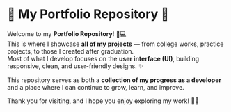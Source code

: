 # 🌟 My Portfolio Repository 🚀  

Welcome to my **Portfolio Repository**! 🎨💻  
This is where I showcase **all of my projects** — from college works, practice projects, to those I created after graduation.  
Most of what I develop focuses on the **user interface (UI)**, building responsive, clean, and user-friendly designs. ✨  

This repository serves as both a **collection of my progress as a developer** and a place where I can continue to grow, learn, and improve.  

Thank you for visiting, and I hope you enjoy exploring my work! 🙏😊  
